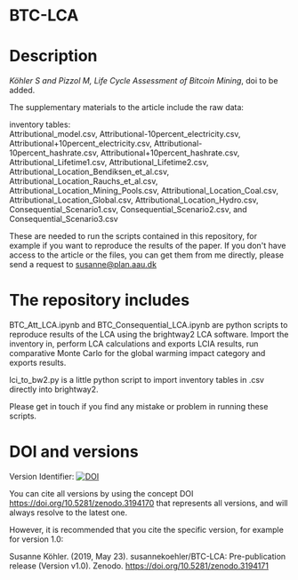 # BTC-LCA
# Description

<i>Köhler S and Pizzol M, Life Cycle Assessment of Bitcoin Mining</i>, doi to be added.

The supplementary materials to the article include the raw data:

inventory tables: <br />
Attributional_model.csv, Attributional-10percent_electricity.csv, Attributional+10percent_electricity.csv, Attributional-10percent_hashrate.csv, Attributional+10percent_hashrate.csv, Attributional_Lifetime1.csv, Attributional_Lifetime2.csv, Attributional_Location_Bendiksen_et_al.csv, Attributional_Location_Rauchs_et_al.csv, Attributional_Location_Mining_Pools.csv, Attributional_Location_Coal.csv, Attributional_Location_Global.csv, Attributional_Location_Hydro.csv, Consequential_Scenario1.csv, Consequential_Scenario2.csv, and Consequential_Scenario3.csv

These are needed to run the scripts contained in this repository, for example if you want to reproduce the results of the paper. If you don't have access to the article or the files, you can get them from me directly, please send a request to susanne@plan.aau.dk

# The repository includes

BTC_Att_LCA.ipynb and BTC_Consequential_LCA.ipynb  are python scripts to reproduce results of the LCA using the brightway2 LCA software. Import the inventory in, perform LCA calculations and exports LCIA results, run comparative Monte Carlo for the global warming impact category and exports results.

lci_to_bw2.py is a little python script to import inventory tables in .csv directly into brightway2.

Please get in touch if you find any mistake or problem in running these scripts.

# DOI and versions

Version Identifier: <a href="https://doi.org/10.5281/zenodo.3194171"><img src="https://zenodo.org/badge/DOI/10.5281/zenodo.3194171.svg" alt="DOI"></a>

You can cite all versions by using the concept DOI https://doi.org/10.5281/zenodo.3194170 that represents all versions, and will always resolve to the latest one.

However, it is recommended that you cite the specific version, for example for version 1.0:

Susanne Köhler. (2019, May 23). susannekoehler/BTC-LCA: Pre-publication release (Version v1.0). Zenodo. https://doi.org/10.5281/zenodo.3194171
